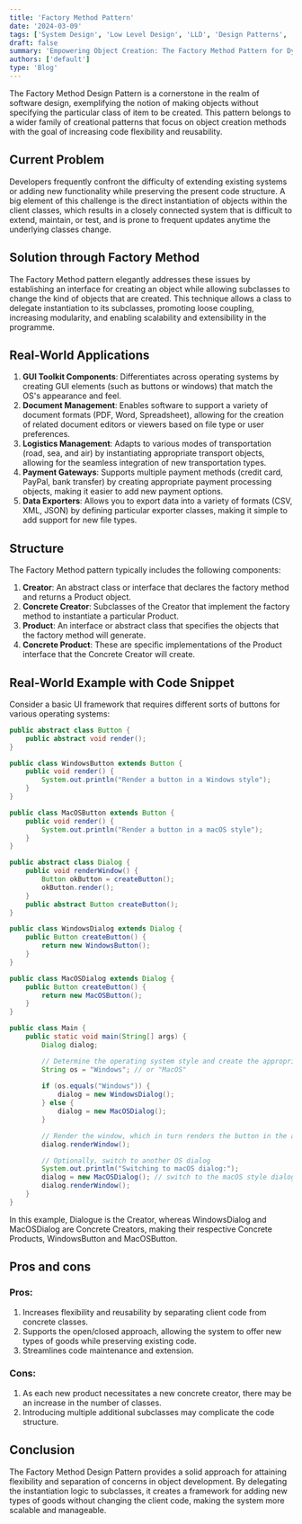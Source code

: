 ```yaml
---
title: 'Factory Method Pattern'
date: '2024-03-09'
tags: ['System Design', 'Low Level Design', 'LLD', 'Design Patterns', 'Creational Design Pattern']
draft: false
summary: 'Empowering Object Creation: The Factory Method Pattern for Dynamic and Scalable System Design.'
authors: ['default']
type: 'Blog'
---
```


The Factory Method Design Pattern is a cornerstone in the realm of software design, exemplifying the notion of making objects without specifying the particular class of item to be created. This pattern belongs to a wider family of creational patterns that focus on object creation methods with the goal of increasing code flexibility and reusability.

## Current Problem

Developers frequently confront the difficulty of extending existing systems or adding new functionality while preserving the present code structure. A big element of this challenge is the direct instantiation of objects within the client classes, which results in a closely connected system that is difficult to extend, maintain, or test, and is prone to frequent updates anytime the underlying classes change.

## Solution through Factory Method

The Factory Method pattern elegantly addresses these issues by establishing an interface for creating an object while allowing subclasses to change the kind of objects that are created. This technique allows a class to delegate instantiation to its subclasses, promoting loose coupling, increasing modularity, and enabling scalability and extensibility in the programme.

## Real-World Applications

1. **GUI Toolkit Components**: Differentiates across operating systems by creating GUI elements (such as buttons or windows) that match the OS's appearance and feel.
2. **Document Management**: Enables software to support a variety of document formats (PDF, Word, Spreadsheet), allowing for the creation of related document editors or viewers based on file type or user preferences.
3. **Logistics Management**: Adapts to various modes of transportation (road, sea, and air) by instantiating appropriate transport objects, allowing for the seamless integration of new transportation types.
4. **Payment Gateways**: Supports multiple payment methods (credit card, PayPal, bank transfer) by creating appropriate payment processing objects, making it easier to add new payment options.
5. **Data Exporters**: Allows you to export data into a variety of formats (CSV, XML, JSON) by defining particular exporter classes, making it simple to add support for new file types.

## Structure

The Factory Method pattern typically includes the following components:

1. **Creator**: An abstract class or interface that declares the factory method and returns a Product object.
2. **Concrete Creator**: Subclasses of the Creator that implement the factory method to instantiate a particular Product.
3. **Product**: An interface or abstract class that specifies the objects that the factory method will generate.
4. **Concrete Product**: These are specific implementations of the Product interface that the Concrete Creator will create.

## Real-World Example with Code Snippet

Consider a basic UI framework that requires different sorts of buttons for various operating systems:

```Java
public abstract class Button {
    public abstract void render();
}

public class WindowsButton extends Button {
    public void render() {
        System.out.println("Render a button in a Windows style");
    }
}

public class MacOSButton extends Button {
    public void render() {
        System.out.println("Render a button in a macOS style");
    }
}

public abstract class Dialog {
    public void renderWindow() {
        Button okButton = createButton();
        okButton.render();
    }
    public abstract Button createButton();
}

public class WindowsDialog extends Dialog {
    public Button createButton() {
        return new WindowsButton();
    }
}

public class MacOSDialog extends Dialog {
    public Button createButton() {
        return new MacOSButton();
    }
}
```

```Java
public class Main {
    public static void main(String[] args) {
        Dialog dialog;

        // Determine the operating system style and create the appropriate dialog
        String os = "Windows"; // or "MacOS"
        
        if (os.equals("Windows")) {
            dialog = new WindowsDialog();
        } else {
            dialog = new MacOSDialog();
        }

        // Render the window, which in turn renders the button in the appropriate style
        dialog.renderWindow();

        // Optionally, switch to another OS dialog
        System.out.println("Switching to macOS dialog:");
        dialog = new MacOSDialog(); // switch to the macOS style dialog
        dialog.renderWindow();
    }
}

```

In this example, Dialogue is the Creator, whereas WindowsDialog and MacOSDialog are Concrete Creators, making their respective Concrete Products, WindowsButton and MacOSButton.

## Pros and cons

### Pros:

1. Increases flexibility and reusability by separating client code from concrete classes.
2. Supports the open/closed approach, allowing the system to offer new types of goods while preserving existing code.
3. Streamlines code maintenance and extension.

### Cons:

1. As each new product necessitates a new concrete creator, there may be an increase in the number of classes.
2. Introducing multiple additional subclasses may complicate the code structure.

## Conclusion

The Factory Method Design Pattern provides a solid approach for attaining flexibility and separation of concerns in object development. By delegating the instantiation logic to subclasses, it creates a framework for adding new types of goods without changing the client code, making the system more scalable and manageable.